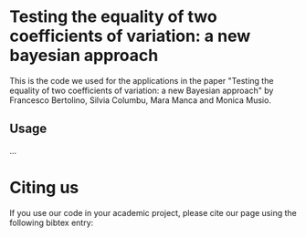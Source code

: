 # Testing the equality of two coefficients of variation: a new bayesian approach

This is the code we used for the applications in the paper "Testing the equality of two coefficients of variation: a new Bayesian approach" by Francesco Bertolino, Silvia Columbu, Mara Manca and Monica Musio.


## Usage 
...

# Citing us
If you use our code in your academic project, please cite our page using the following bibtex entry:
